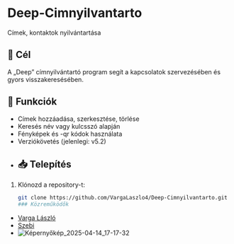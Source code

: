# Deep-Cimnyilvantarto
Címek, kontaktok nyilvántartása
## 📌 Cél
A „Deep” címnyilvántartó program segít a kapcsolatok szervezésében és gyors visszakeresésében.  
## 🚀 Funkciók
- Címek hozzáadása, szerkesztése, törlése 
- Keresés név vagy kulcsszó alapján
- Fényképek és -qr kódok használata 
- Verziókövetés (jelenlegi: v5.2)
- ## 📥 Telepítés  
1. Klónozd a repository-t:  
   ```bash
   git clone https://github.com/VargaLaszlo4/Deep-Cimnyilvantarto.git
   ### Közreműködők  
- [Varga László](https://github.com/VargaLaszlo4)  
- [Szebi](https://github.com/szebi-profil)  
-  ![Képernyőkép_2025-04-14_17-17-32](https://github.com/user-attachments/assets/400bec98-611f-44bb-bc0a-b0f57a01a245)
